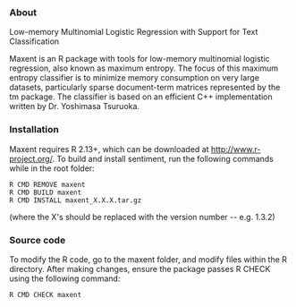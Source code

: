 ### About

Low-memory Multinomial Logistic Regression with Support for Text Classification

Maxent is an R package with tools for low-memory multinomial logistic regression,
also known as maximum entropy. The focus of this maximum entropy classifier is to
minimize memory consumption on very large datasets, particularly sparse document-term
matrices represented by the tm package. The classifier is based on an efficient C++
implementation written by Dr. Yoshimasa Tsuruoka.

### Installation

Maxent requires R 2.13+, which can be downloaded at http://www.r-project.org/.
To build and install sentiment, run the following commands while in the root folder:
```
R CMD REMOVE maxent
R CMD BUILD maxent
R CMD INSTALL maxent_X.X.X.tar.gz
```
(where the X's should be replaced with the version number -- e.g. 1.3.2)

### Source code

To modify the R code, go to the maxent folder, and modify files within the R directory.
After making changes, ensure the package passes R CHECK using the following command:
```
R CMD CHECK maxent
```
